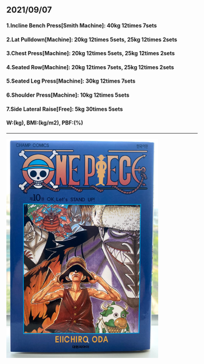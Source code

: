 ## 2021/09/07
#### 1.Incline Bench Press\[Smith Machine\]: 40kg 12times 7sets
#### 2.Lat Pulldown\[Machine\]: 20kg 12times 5sets, 25kg 12times 2sets
#### 3.Chest Press\[Machine\]: 20kg 12times 5sets, 25kg 12times 2sets
#### 4.Seated Row\[Machine\]: 20kg 12times 7sets, 25kg 12times 2sets
#### 5.Seated Leg Press\[Machine\]: 30kg 12times 7sets
#### 6.Shoulder Press\[Machine\]: 10kg 12times 5sets
#### 7.Side Lateral Raise\[Free\]: 5kg 30times 5sets
#### W:(kg), BMI:(kg/m2), PBF:(%)
---
<img src='./_resources/__0010.png' width='400px' />

